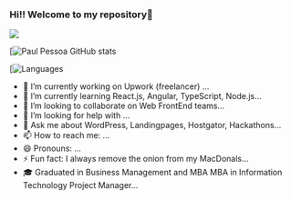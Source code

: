 ### Hi!! Welcome to my repository👋

<!--
**paulpessoa/paulpessoa** is a ✨ _special_ ✨ repository because its `README.md` (this file) appears on your GitHub profile.

Here are some ideas to get you started:
-->
<img src="{https://avatars.githubusercontent.com/u/63747003?v=4}" />

[![Paul Pessoa GitHub stats](https://github-readme-stats.vercel.app/api?username=paulpessoa&show_icons)

[![Languages](https://github-readme-stats.vercel.app/api/top-langs/?username=paulpessoa&layout=compact)





- 🔭 I’m currently working on Upwork (freelancer) ...
- 🌱 I’m currently learning React.js, Angular, TypeScript, Node.js...
- 👯 I’m looking to collaborate on Web FrontEnd teams...
- 🤔 I’m looking for help with ...
- 💬 Ask me about WordPress, Landingpages, Hostgator, Hackathons...
- 📫 How to reach me: ...
- 😄 Pronouns: ...
- ⚡ Fun fact: I always remove the onion from my MacDonals...
- 🎓 Graduated in Business Management and MBA MBA in Information Technology Project Manager...

